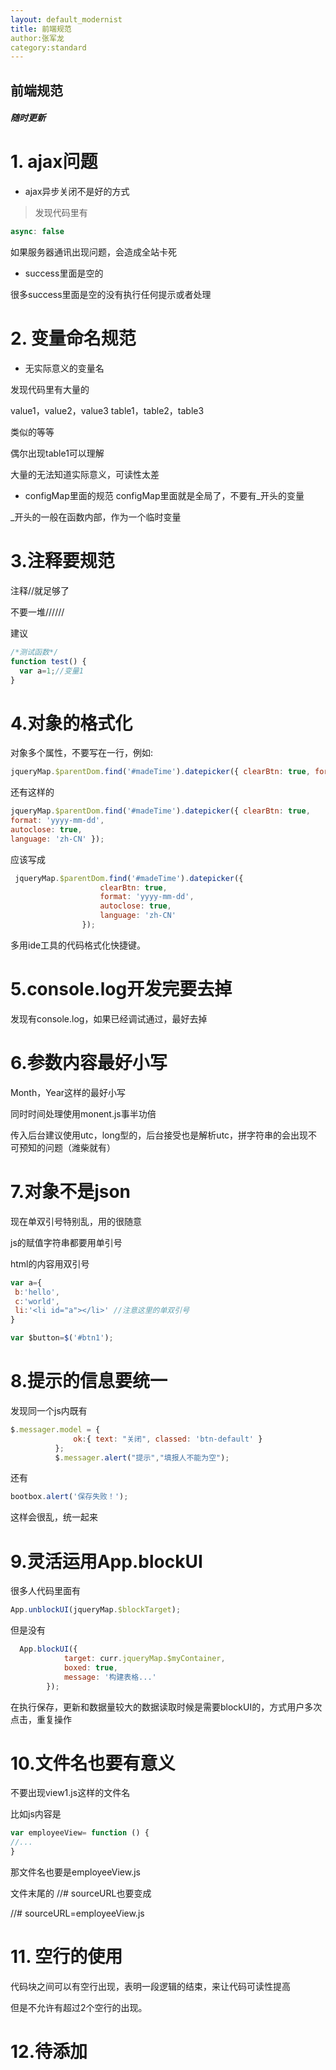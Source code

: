 ```yaml
--- 
layout: default_modernist
title: 前端规范
author:张军龙
category:standard
---
```


## 前端规范

##### 随时更新


# 1. ajax问题
* ajax异步关闭不是好的方式

>发现代码里有
```javascript
async: false
```
如果服务器通讯出现问题，会造成全站卡死

* success里面是空的

很多success里面是空的没有执行任何提示或者处理

# 2. 变量命名规范
* 无实际意义的变量名

发现代码里有大量的

value1，value2，value3
table1，table2，table3

类似的等等

偶尔出现table1可以理解

大量的无法知道实际意义，可读性太差

* configMap里面的规范
configMap里面就是全局了，不要有_开头的变量

_开头的一般在函数内部，作为一个临时变量

# 3.注释要规范
注释//就足够了

不要一堆//////

建议
```javascript
/*测试函数*/
function test() {
  var a=1;//变量1
}
```
# 4.对象的格式化
对象多个属性，不要写在一行，例如:
```javascript
jqueryMap.$parentDom.find('#madeTime').datepicker({ clearBtn: true, format: 'yyyy-mm-dd', autoclose: true, language: 'zh-CN' });
```
还有这样的
```javascript
jqueryMap.$parentDom.find('#madeTime').datepicker({ clearBtn: true, 
format: 'yyyy-mm-dd', 
autoclose: true, 
language: 'zh-CN' });
```
应该写成
```javascript
 jqueryMap.$parentDom.find('#madeTime').datepicker({
                    clearBtn: true,
                    format: 'yyyy-mm-dd',
                    autoclose: true,
                    language: 'zh-CN'
                });
 ```
 
 多用ide工具的代码格式化快捷键。
 
 # 5.console.log开发完要去掉
 发现有console.log，如果已经调试通过，最好去掉
 
 # 6.参数内容最好小写
 Month，Year这样的最好小写
 
 同时时间处理使用monent.js事半功倍
 
 传入后台建议使用utc，long型的，后台接受也是解析utc，拼字符串的会出现不可预知的问题（潍柴就有）
 
 # 7.对象不是json
 
 现在单双引号特别乱，用的很随意
 
 js的赋值字符串都要用单引号
 
 html的内容用双引号
 ```javascript
 var a={
  b:'hello',
  c:'world',
  li:'<li id="a"></li>' //注意这里的单双引号
 }
 
 var $button=$('#btn1');
 ```
 
# 8.提示的信息要统一
 发现同一个js内既有
  ```javascript
  $.messager.model = {
                ok:{ text: "关闭", classed: 'btn-default' }
            };
            $.messager.alert("提示","填报人不能为空");
  ```
  
  还有
  
   ```javascript
bootbox.alert('保存失败！');
   ```
 这样会很乱，统一起来
 
# 9.灵活运用App.blockUI
 
 很多人代码里面有
 
 ```javascript
App.unblockUI(jqueryMap.$blockTarget);
 ```
 但是没有
```javascript
  App.blockUI({
            target: curr.jqueryMap.$myContainer,
            boxed: true,
            message: '构建表格...'
        });
```

在执行保存，更新和数据量较大的数据读取时候是需要blockUI的，方式用户多次点击，重复操作

# 10.文件名也要有意义
不要出现view1.js这样的文件名

比如js内容是
```javascript
var employeeView= function () {
//...
}
```
那文件名也要是employeeView.js

文件末尾的
//# sourceURL也要变成

//# sourceURL=employeeView.js

# 11. 空行的使用
代码块之间可以有空行出现，表明一段逻辑的结束，来让代码可读性提高

但是不允许有超过2个空行的出现。

# 12.待添加